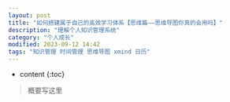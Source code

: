```yaml
---
layout: post
title: "如何搭建属于自己的高效学习体系【思维篇——思维导图你真的会用吗】"
description: "理解个人知识管理系统"
category: "个人成长"
modified: 2023-09-12 14:42
tags: "知识管理 时间管理 思维导图 xmind 日历"
---
```

* content
{:toc}

> 概要写这里
<!-- more -->

